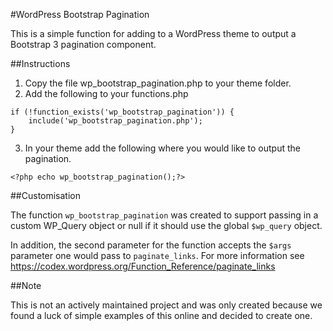 #WordPress Bootstrap Pagination

This is a simple function for adding to a WordPress theme to output a Bootstrap 3 pagination component.

##Instructions

1) Copy the file wp_bootstrap_pagination.php to your theme folder.
2) Add the following to your functions.php
```
if (!function_exists('wp_bootstrap_pagination')) {
    include('wp_bootstrap_pagination.php');
}
```
3) In your theme add the following where you would like to output the pagination.
```
<?php echo wp_bootstrap_pagination();?>
```

##Customisation

The function `wp_bootstrap_pagination` was created to support passing in a custom WP_Query object or null if it should use the global `$wp_query` object.
 
In addition, the second parameter for the function accepts the `$args` parameter one would pass to `paginate_links`. For more information see https://codex.wordpress.org/Function_Reference/paginate_links

##Note

This is not an actively maintained project and was only created because we found a luck of simple examples of this online and decided to create one.